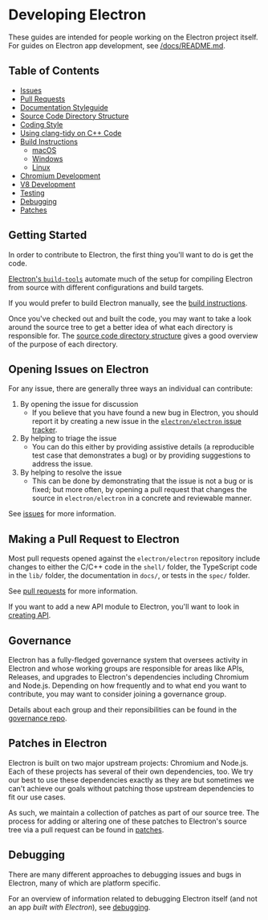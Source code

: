 # Developing Electron

These guides are intended for people working on the Electron project itself.
For guides on Electron app development, see
[/docs/README.md](../README.md#guides-and-tutorials).

## Table of Contents

* [Issues](issues.md)
* [Pull Requests](pull-requests.md)
* [Documentation Styleguide](coding-style.md#documentation)
* [Source Code Directory Structure](source-code-directory-structure.md)
* [Coding Style](coding-style.md)
* [Using clang-tidy on C++ Code](clang-tidy.md)
* [Build Instructions](build-instructions-gn.md)
  * [macOS](build-instructions-macos.md)
  * [Windows](build-instructions-windows.md)
  * [Linux](build-instructions-linux.md)
* [Chromium Development](chromium-development.md)
* [V8 Development](v8-development.md)
* [Testing](testing.md)
* [Debugging](debugging.md)
* [Patches](patches.md)

## Getting Started

In order to contribute to Electron, the first thing you'll want to do is get the code.

[Electron's `build-tools`](https://github.com/electron/build-tools) automate much of the setup for compiling Electron from source with different configurations and build targets.

If you would prefer to build Electron manually, see the [build instructions](build-instructions-gn.md).

Once you've checked out and built the code, you may want to take a look around the source tree to get a better idea
of what each directory is responsible for. The [source code directory structure](source-code-directory-structure.md) gives a good overview of the purpose of each directory.

## Opening Issues on Electron

For any issue, there are generally three ways an individual can contribute:

1. By opening the issue for discussion
    * If you believe that you have found a new bug in Electron, you should report it by creating a new issue in
    the [`electron/electron` issue tracker](https://github.com/electron/electron/issues).
2. By helping to triage the issue
    * You can do this either by providing assistive details (a reproducible test case that demonstrates a bug) or by providing suggestions to address the issue.
3. By helping to resolve the issue
    * This can be done by demonstrating that the issue is not a bug or is fixed;
      but more often, by opening a pull request that changes the source in `electron/electron`
      in a concrete and reviewable manner.

See [issues](issues.md) for more information.

## Making a Pull Request to Electron

Most pull requests opened against the `electron/electron` repository include
changes to either the C/C++ code in the `shell/` folder,
the TypeScript code in the `lib/` folder, the documentation in `docs/`,
or tests in the `spec/` folder.

See [pull requests](pull-requests.md) for more information.

If you want to add a new API module to Electron, you'll want to look in [creating API](creating-api.md).

## Governance

Electron has a fully-fledged governance system that oversees activity in Electron and whose working groups are responsible for areas like APIs, Releases, and upgrades to Electron's dependencies including Chromium and Node.js. Depending on how frequently and to what end you want to contribute, you may want to consider joining a governance group.

Details about each group and their reponsibilities can be found in the [governance repo](https://github.com/electron/governance).

## Patches in Electron

Electron is built on two major upstream projects: Chromium and Node.js. Each of these projects has several of their own dependencies, too. We try our best to use these dependencies exactly as they are but sometimes we can't achieve our goals without patching those upstream dependencies to fit our use cases.

As such, we maintain a collection of patches as part of our source tree. The process for adding or altering one of these patches to Electron's source tree via a pull request can be found in [patches](patches.md).

## Debugging

There are many different approaches to debugging issues and bugs in Electron, many of which
are platform specific.

For an overview of information related to debugging Electron itself (and not an app _built with Electron_), see [debugging](debugging.md).
